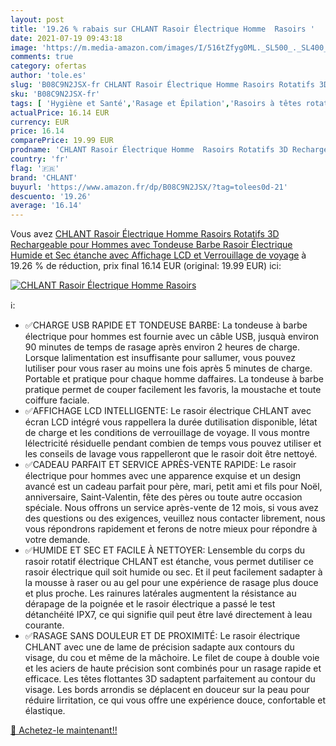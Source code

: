 ```yaml
---
layout: post
title: '19.26 % rabais sur CHLANT Rasoir Électrique Homme  Rasoirs '
date: 2021-07-19 09:43:18
image: 'https://m.media-amazon.com/images/I/516tZfyg0ML._SL500_._SL400_.jpg'
comments: true
category: ofertas
author: 'tole.es'
slug: 'B08C9N2JSX-fr CHLANT Rasoir Électrique Homme Rasoirs Rotatifs 3D...'
sku: 'B08C9N2JSX-fr'
tags: [ 'Hygiène et Santé','Rasage et Épilation','Rasoirs à têtes rotatives homme','Rasoirs électriques et accessoires','Rasoirs électriques homme','chlant', ]
actualPrice: 16.14 EUR
currency: EUR
price: 16.14
comparePrice: 19.99 EUR
prodname: 'CHLANT Rasoir Électrique Homme  Rasoirs Rotatifs 3D Rechargeable pour Hommes avec Tondeuse Barbe  Rasoir Électrique Humide et Sec étanche avec Affichage LCD et Verrouillage de voyage'
country: 'fr'
flag: '🇫🇷'
brand: 'CHLANT'
buyurl: 'https://www.amazon.fr/dp/B08C9N2JSX/?tag=tolees0d-21'
descuento: '19.26'
average: '16.14'
---
```


Vous avez [CHLANT Rasoir Électrique Homme  Rasoirs Rotatifs 3D Rechargeable pour Hommes avec Tondeuse Barbe  Rasoir Électrique Humide et Sec étanche avec Affichage LCD et Verrouillage de voyage](https://www.amazon.fr/dp/B08C9N2JSX/?tag=tolees0d-21)  à  19.26 % de réduction, prix final  16.14 EUR (original: 19.99 EUR) ici:

[![CHLANT Rasoir Électrique Homme  Rasoirs ](https://m.media-amazon.com/images/I/516tZfyg0ML._SL500_._SL400_.jpg)](https://www.amazon.fr/dp/B08C9N2JSX/?tag=tolees0d-21)

ℹ️:

- ✅CHARGE USB RAPIDE ET TONDEUSE BARBE: La tondeuse à barbe électrique pour hommes est fournie avec un câble USB, jusquà environ 90 minutes de temps de rasage après environ 2 heures de charge. Lorsque lalimentation est insuffisante pour sallumer, vous pouvez lutiliser pour vous raser au moins une fois après 5 minutes de charge. Portable et pratique pour chaque homme daffaires. La tondeuse à barbe pratique permet de couper facilement les favoris, la moustache et toute coiffure faciale.
- ✅AFFICHAGE LCD INTELLIGENTE: Le rasoir électrique CHLANT avec écran LCD intégré vous rappellera la durée dutilisation disponible, létat de charge et les conditions de verrouillage de voyage. Il vous montre lélectricité résiduelle pendant combien de temps vous pouvez utiliser et les conseils de lavage vous rappelleront que le rasoir doit être nettoyé.
- ✅CADEAU PARFAIT ET SERVICE APRÈS-VENTE RAPIDE: Le rasoir électrique pour hommes avec une apparence exquise et un design avancé est un cadeau parfait pour père, mari, petit ami et fils pour Noël, anniversaire, Saint-Valentin, fête des pères ou toute autre occasion spéciale. Nous offrons un service après-vente de 12 mois, si vous avez des questions ou des exigences, veuillez nous contacter librement, nous vous répondrons rapidement et ferons de notre mieux pour répondre à votre demande.
- ✅HUMIDE ET SEC ET FACILE À NETTOYER: Lensemble du corps du rasoir rotatif électrique CHLANT est étanche, vous permet dutiliser ce rasoir électrique quil soit humide ou sec. Et il peut facilement sadapter à la mousse à raser ou au gel pour une expérience de rasage plus douce et plus proche. Les rainures latérales augmentent la résistance au dérapage de la poignée et le rasoir électrique a passé le test détanchéité IPX7, ce qui signifie quil peut être lavé directement à leau courante.
- ✅RASAGE SANS DOULEUR ET DE PROXIMITÉ: Le rasoir électrique CHLANT avec une de lame de précision sadapte aux contours du visage, du cou et même de la mâchoire. Le filet de coupe à double voie et les aciers de haute précision sont combinés pour un rasage rapide et efficace. Les têtes flottantes 3D sadaptent parfaitement au contour du visage. Les bords arrondis se déplacent en douceur sur la peau pour réduire lirritation, ce qui vous offre une expérience douce, confortable et élastique.

[🛒 Achetez-le maintenant!!](https://www.amazon.fr/dp/B08C9N2JSX/?tag=tolees0d-21)
